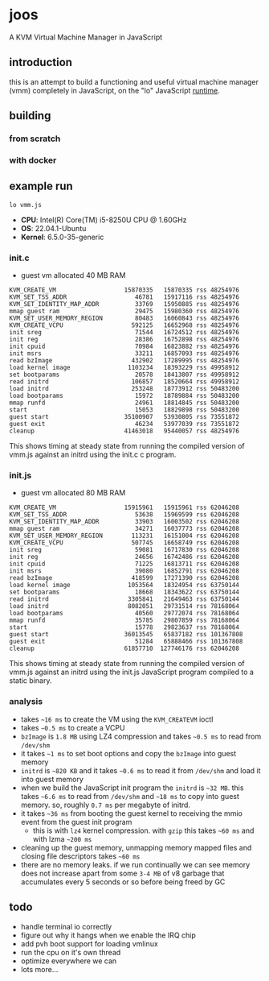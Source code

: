 # joos

A KVM Virtual Machine Manager in JavaScript

## introduction

this is an attempt to build a functioning and useful virtual machine manager (vmm)
completely in JavaScript, on the "lo" JavaScript [runtime](https://github.com/just-js/lo).

## building

### from scratch


### with docker



## example run

```shell
lo vmm.js
```

- **CPU**: Intel(R) Core(TM) i5-8250U CPU @ 1.60GHz
- **OS**: 22.04.1-Ubuntu
- **Kernel**: 6.5.0-35-generic


### init.c

- guest vm allocated 40 MB RAM

```shell
KVM_CREATE_VM                   15870335   15870335 rss 48254976
KVM_SET_TSS_ADDR                   46781   15917116 rss 48254976
KVM_SET_IDENTITY_MAP_ADDR          33769   15950885 rss 48254976
mmap guest ram                     29475   15980360 rss 48254976
KVM_SET_USER_MEMORY_REGION         80483   16060843 rss 48254976
KVM_CREATE_VCPU                   592125   16652968 rss 48254976
init sreg                          71544   16724512 rss 48254976
init reg                           28386   16752898 rss 48254976
init cpuid                         70984   16823882 rss 48254976
init msrs                          33211   16857093 rss 48254976
read bzImage                      432902   17289995 rss 48254976
load kernel image                1103234   18393229 rss 49958912
set bootparams                     20578   18413807 rss 49958912
read initrd                       106857   18520664 rss 49958912
load initrd                       253248   18773912 rss 50483200
load bootparams                    15972   18789884 rss 50483200
mmap runfd                         24961   18814845 rss 50483200
start                              15053   18829898 rss 50483200
guest start                     35100907   53930805 rss 73551872
guest exit                         46234   53977039 rss 73551872
cleanup                         41463018   95440057 rss 48254976
```

This shows timing at steady state from running the compiled version of vmm.js against an initrd using the init.c c program.

### init.js

- guest vm allocated 80 MB RAM

```shell
KVM_CREATE_VM                   15915961   15915961 rss 62046208
KVM_SET_TSS_ADDR                   53638   15969599 rss 62046208
KVM_SET_IDENTITY_MAP_ADDR          33903   16003502 rss 62046208
mmap guest ram                     34271   16037773 rss 62046208
KVM_SET_USER_MEMORY_REGION        113231   16151004 rss 62046208
KVM_CREATE_VCPU                   507745   16658749 rss 62046208
init sreg                          59081   16717830 rss 62046208
init reg                           24656   16742486 rss 62046208
init cpuid                         71225   16813711 rss 62046208
init msrs                          39080   16852791 rss 62046208
read bzImage                      418599   17271390 rss 62046208
load kernel image                1053564   18324954 rss 63750144
set bootparams                     18668   18343622 rss 63750144
read initrd                      3305841   21649463 rss 63750144
load initrd                      8082051   29731514 rss 78168064
load bootparams                    40560   29772074 rss 78168064
mmap runfd                         35785   29807859 rss 78168064
start                              15778   29823637 rss 78168064
guest start                     36013545   65837182 rss 101367808
guest exit                         51284   65888466 rss 101367808
cleanup                         61857710  127746176 rss 62046208
```

This shows timing at steady state from running the compiled version of vmm.js against an initrd using the init.js JavaScript program compiled to a static binary.

### analysis

- takes ```~16 ms``` to create the VM using the ```KVM_CREATEVM``` ioctl
- takes ```~0.5 ms``` to create a VCPU
- ```bzImage``` is ```1.8 MB``` using LZ4 compression and takes ```~0.5 ms``` to read from ```/dev/shm```
- it takes ```~1 ms``` to set boot options and copy the ```bzImage``` into guest memory
- ```initrd``` is ```~820 KB``` and it takes ```~0.6 ms``` to read it from ```/dev/shm``` and load it into guest memory
- when we build the JavaScript init program the ```initrd``` is ```~32 MB```. this takes ```~6.6 ms``` to read from ```/dev/shm``` and ```~18 ms``` to copy into guest memory. so, roughly ```0.7 ms``` per megabyte of initrd.
- it takes ```~36 ms``` from booting the guest kernel to receiving the mmio event from the guest init program
  - this is with ```lz4``` kernel compression. with ```gzip``` this takes ```~60 ms``` and with lzma ```~200 ms```
- cleaning up the guest memory, unmapping memory mapped files and closing file descriptors takes ```~60 ms```
- there are no memory leaks. if we run continually we can see memory does not increase apart from some ```3-4 MB``` of v8 garbage that accumulates every 5 seconds or so before being freed by GC

## todo

- handle terminal io correctly
- figure out why it hangs when we enable the IRQ chip
- add pvh boot support for loading vmlinux 
- run the cpu on it's own thread
- optimize everywhere we can
- lots more...
